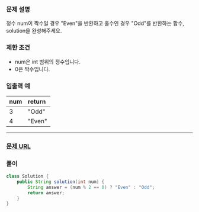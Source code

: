 ### **문제 설명**<br>  
정수 num이 짝수일 경우 "Even"을 반환하고 홀수인 경우 "Odd"를 반환하는 함수, solution을 완성해주세요.  
### 제한 조건<br>  
* num은 int 범위의 정수입니다.  
* 0은 짝수입니다.  
### 입출력 예<br>  
|num|return|  
|:---|:---|
|3|"Odd"|  
|4|"Even"|  
---  
### [문제 URL](https://school.programmers.co.kr/learn/courses/30/lessons/12937)<br>  
### 풀이<br>  
```java  
class Solution {
    public String solution(int num) {
        String answer = (num % 2 == 0) ? "Even" : "Odd";
        return answer;
    }
}  
```  
